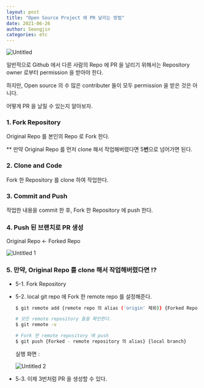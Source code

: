 ```yaml
---
layout: post
title: "Open Source Project 에 PR 날리는 방법"
date: 2021-06-26
author: Seongjin
categories: etc
---
```


![Untitled](https://user-images.githubusercontent.com/52827441/163081744-f9fa0b68-3176-477a-9d01-547cfa06e364.png)


일반적으로 Github 에서 다른 사람의 Repo 에 PR 을 날리기 위해서는 Repository owner 로부터 permission 을 받아야 한다.

하지만, Open source 의 수 많은 contributer 들이 모두 permission 을 받은 것은 아니다.

어떻게 PR 을 날릴 수 있는지 알아보자.

### 1. Fork Repository

Original Repo 를 본인의 Repo 로 Fork 한다.

** 만약 Original Repo 를 먼저 clone 해서 작업해버렸다면 5**번**으로 넘어가면 된다.

### 2. Clone and Code

Fork 한 Repository 를 clone 하여 작업한다.

### 3. Commit and Push

작업한 내용을 commit 한 후,
Fork 한 Repository 에 push 한다.

### 4. Push 된 브랜치로 PR 생성

Original Repo ← Forked Repo 

![Untitled 1](https://user-images.githubusercontent.com/52827441/163081724-55e6331b-b9a5-48da-9a9d-d0b13a9517fb.png)

### 5. 만약, Original Repo 를 clone 해서 작업해버렸다면 !?

- 5-1. Fork Repository

- 5-2. local git repo 에 Fork 한 remote repo 를 설정해준다.
    
    ```bash
    $ git remote add {remote repo 의 alias ('origin' 제외)} {Forked Repo 의 clone url}
    
    # 모든 remote repository 들을 확인한다.
    $ git remote -v
    
    # Fork 한 remote repository 에 push
    $ git push {Forked - remote repository 의 alias} {local branch}
    ```
    
    실행 화면 :

    ![Untitled 2](https://user-images.githubusercontent.com/52827441/163081737-672e1f76-938c-4551-9243-0ef0ec3e22a3.png)




- 5-3. 이제 3번처럼 PR 을 생성할 수 있다.

